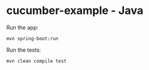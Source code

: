 # cucumber-example - Java

Run the app:

	mvn spring-boot:run

Run the tests:

	mvn clean compile test
